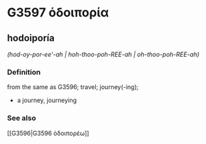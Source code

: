# G3597 ὁδοιπορία

## hodoiporía

_(hod-oy-por-ee'-ah | hoh-thoo-poh-REE-ah | oh-thoo-poh-REE-ah)_

### Definition

from the same as G3596; travel; journey(-ing); 

- a journey, journeying

### See also

[[G3596|G3596 ὁδοιπορέω]]
